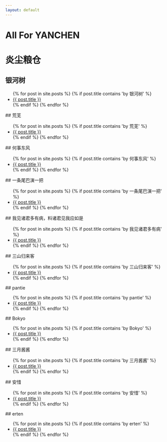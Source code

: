 ```yaml
---
layout: default
---
```

# All For YANCHEN
# 炎尘粮仓


## 银河树
<ul>
  {% for post in site.posts %}
    {% if post.title contains 'by 银河树' %}
      <li>
        <a href="{{ post.url }}">{{ post.title }}</a>
      </li>
    {% endif %}
  {% endfor %}
</ul>
## 荒芜
<ul>
  {% for post in site.posts %}
    {% if post.title contains 'by 荒芜' %}
      <li>
        <a href="{{ post.url }}">{{ post.title }}</a>
      </li>
    {% endif %}
  {% endfor %}
</ul>
## 何事东风
<ul>
  {% for post in site.posts %}
    {% if post.title contains 'by 何事东风' %}
      <li>
        <a href="{{ post.url }}">{{ post.title }}</a>
      </li>
    {% endif %}
  {% endfor %}
</ul>
## 一条尾巴演一把
<ul>
  {% for post in site.posts %}
    {% if post.title contains 'by 一条尾巴演一把' %}
      <li>
        <a href="{{ post.url }}">{{ post.title }}</a>
      </li>
    {% endif %}
  {% endfor %}
</ul>
## 我见诸君多有病，料诸君见我应如是
<ul>
  {% for post in site.posts %}
    {% if post.title contains 'by 我见诸君多有病' %}
      <li>
        <a href="{{ post.url }}">{{ post.title }}</a>
      </li>
    {% endif %}
  {% endfor %}
</ul>
## 三山归来客
<ul>
  {% for post in site.posts %}
    {% if post.title contains 'by 三山归来客' %}
      <li>
        <a href="{{ post.url }}">{{ post.title }}</a>
      </li>
    {% endif %}
  {% endfor %}
</ul>
## pantie
<ul>
  {% for post in site.posts %}
    {% if post.title contains 'by pantie' %}
      <li>
        <a href="{{ post.url }}">{{ post.title }}</a>
      </li>
    {% endif %}
  {% endfor %}
</ul>
## Bokyo
<ul>
  {% for post in site.posts %}
    {% if post.title contains 'by Bokyo' %}
      <li>
        <a href="{{ post.url }}">{{ post.title }}</a>
      </li>
    {% endif %}
  {% endfor %}
</ul>
## 三月酱酱
<ul>
  {% for post in site.posts %}
    {% if post.title contains 'by 三月酱酱' %}
      <li>
        <a href="{{ post.url }}">{{ post.title }}</a>
      </li>
    {% endif %}
  {% endfor %}
</ul>
## 安惜
<ul>
  {% for post in site.posts %}
    {% if post.title contains 'by 安惜' %}
      <li>
        <a href="{{ post.url }}">{{ post.title }}</a>
      </li>
    {% endif %}
  {% endfor %}
</ul>
## erten
<ul>
  {% for post in site.posts %}
    {% if post.title contains 'by erten' %}
      <li>
        <a href="{{ post.url }}">{{ post.title }}</a>
      </li>
    {% endif %}
  {% endfor %}
</ul>
